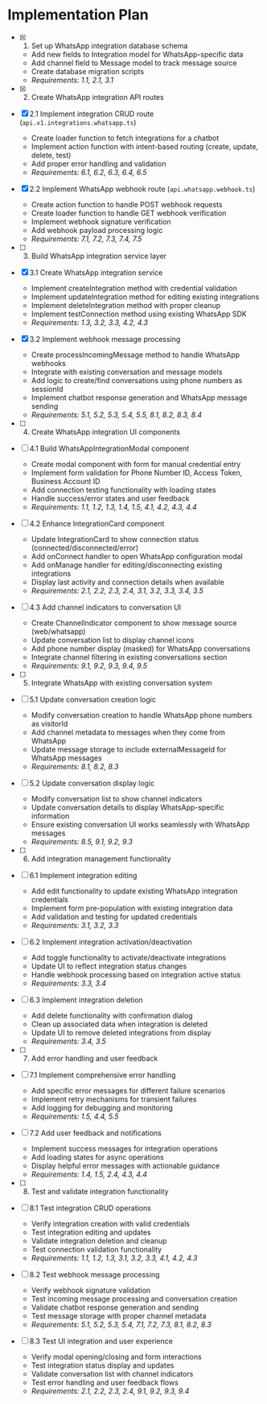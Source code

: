 # Implementation Plan

- [x] 1. Set up WhatsApp integration database schema

  - Add new fields to Integration model for WhatsApp-specific data
  - Add channel field to Message model to track message source
  - Create database migration scripts
  - _Requirements: 1.1, 2.1, 3.1_

- [x] 2. Create WhatsApp integration API routes
- [x] 2.1 Implement integration CRUD route (`api.v1.integrations.whatsapp.ts`)

  - Create loader function to fetch integrations for a chatbot
  - Implement action function with intent-based routing (create, update, delete, test)
  - Add proper error handling and validation
  - _Requirements: 6.1, 6.2, 6.3, 6.4, 6.5_

- [x] 2.2 Implement WhatsApp webhook route (`api.whatsapp.webhook.ts`)

  - Create action function to handle POST webhook requests
  - Create loader function to handle GET webhook verification
  - Implement webhook signature verification
  - Add webhook payload processing logic
  - _Requirements: 7.1, 7.2, 7.3, 7.4, 7.5_

- [ ] 3. Build WhatsApp integration service layer
- [x] 3.1 Create WhatsApp integration service

  - Implement createIntegration method with credential validation
  - Implement updateIntegration method for editing existing integrations
  - Implement deleteIntegration method with proper cleanup
  - Implement testConnection method using existing WhatsApp SDK
  - _Requirements: 1.3, 3.2, 3.3, 4.2, 4.3_

- [x] 3.2 Implement webhook message processing

  - Create processIncomingMessage method to handle WhatsApp webhooks
  - Integrate with existing conversation and message models
  - Add logic to create/find conversations using phone numbers as sessionId
  - Implement chatbot response generation and WhatsApp message sending
  - _Requirements: 5.1, 5.2, 5.3, 5.4, 5.5, 8.1, 8.2, 8.3, 8.4_

- [ ] 4. Create WhatsApp integration UI components
- [ ] 4.1 Build WhatsAppIntegrationModal component

  - Create modal component with form for manual credential entry
  - Implement form validation for Phone Number ID, Access Token, Business Account ID
  - Add connection testing functionality with loading states
  - Handle success/error states and user feedback
  - _Requirements: 1.1, 1.2, 1.3, 1.4, 1.5, 4.1, 4.2, 4.3, 4.4_

- [ ] 4.2 Enhance IntegrationCard component

  - Update IntegrationCard to show connection status (connected/disconnected/error)
  - Add onConnect handler to open WhatsApp configuration modal
  - Add onManage handler for editing/disconnecting existing integrations
  - Display last activity and connection details when available
  - _Requirements: 2.1, 2.2, 2.3, 2.4, 3.1, 3.2, 3.3, 3.4, 3.5_

- [ ] 4.3 Add channel indicators to conversation UI

  - Create ChannelIndicator component to show message source (web/whatsapp)
  - Update conversation list to display channel icons
  - Add phone number display (masked) for WhatsApp conversations
  - Integrate channel filtering in existing conversations section
  - _Requirements: 9.1, 9.2, 9.3, 9.4, 9.5_

- [ ] 5. Integrate WhatsApp with existing conversation system
- [ ] 5.1 Update conversation creation logic

  - Modify conversation creation to handle WhatsApp phone numbers as visitorId
  - Add channel metadata to messages when they come from WhatsApp
  - Update message storage to include externalMessageId for WhatsApp messages
  - _Requirements: 8.1, 8.2, 8.3_

- [ ] 5.2 Update conversation display logic

  - Modify conversation list to show channel indicators
  - Update conversation details to display WhatsApp-specific information
  - Ensure existing conversation UI works seamlessly with WhatsApp messages
  - _Requirements: 8.5, 9.1, 9.2, 9.3_

- [ ] 6. Add integration management functionality
- [ ] 6.1 Implement integration editing

  - Add edit functionality to update existing WhatsApp integration credentials
  - Implement form pre-population with existing integration data
  - Add validation and testing for updated credentials
  - _Requirements: 3.1, 3.2, 3.3_

- [ ] 6.2 Implement integration activation/deactivation

  - Add toggle functionality to activate/deactivate integrations
  - Update UI to reflect integration status changes
  - Handle webhook processing based on integration active status
  - _Requirements: 3.3, 3.4_

- [ ] 6.3 Implement integration deletion

  - Add delete functionality with confirmation dialog
  - Clean up associated data when integration is deleted
  - Update UI to remove deleted integrations from display
  - _Requirements: 3.4, 3.5_

- [ ] 7. Add error handling and user feedback
- [ ] 7.1 Implement comprehensive error handling

  - Add specific error messages for different failure scenarios
  - Implement retry mechanisms for transient failures
  - Add logging for debugging and monitoring
  - _Requirements: 1.5, 4.4, 5.5_

- [ ] 7.2 Add user feedback and notifications

  - Implement success messages for integration operations
  - Add loading states for async operations
  - Display helpful error messages with actionable guidance
  - _Requirements: 1.4, 1.5, 2.4, 4.3, 4.4_

- [ ] 8. Test and validate integration functionality
- [ ] 8.1 Test integration CRUD operations

  - Verify integration creation with valid credentials
  - Test integration editing and updates
  - Validate integration deletion and cleanup
  - Test connection validation functionality
  - _Requirements: 1.1, 1.2, 1.3, 3.1, 3.2, 3.3, 4.1, 4.2, 4.3_

- [ ] 8.2 Test webhook message processing

  - Verify webhook signature validation
  - Test incoming message processing and conversation creation
  - Validate chatbot response generation and sending
  - Test message storage with proper channel metadata
  - _Requirements: 5.1, 5.2, 5.3, 5.4, 7.1, 7.2, 7.3, 8.1, 8.2, 8.3_

- [ ] 8.3 Test UI integration and user experience
  - Verify modal opening/closing and form interactions
  - Test integration status display and updates
  - Validate conversation list with channel indicators
  - Test error handling and user feedback flows
  - _Requirements: 2.1, 2.2, 2.3, 2.4, 9.1, 9.2, 9.3, 9.4_
